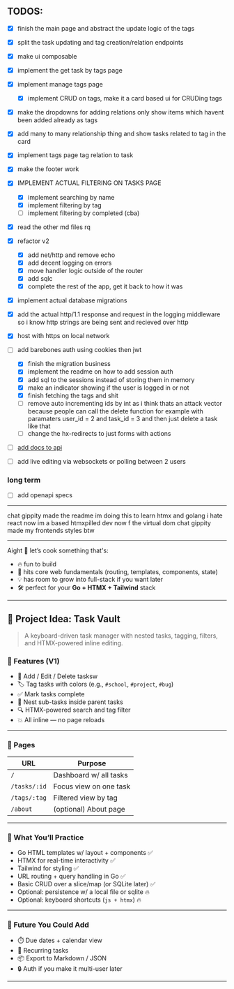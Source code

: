 ## TODOS:

- [x] finish the main page and abstract the update logic of the tags
- [x] split the task updating and tag creation/relation endpoints
- [x] make ui composable
- [x] implement the get task by tags page
- [x] implement manage tags page
  - [x] implement CRUD on tags, make it a card based ui for CRUDing tags
- [x] make the dropdowns for adding relations only show items which havent been added already as tags
- [x] add many to many relationship thing and show tasks related to tag in the card
- [x] implement tags page tag relation to task
- [x] make the footer work
- [x] IMPLEMENT ACTUAL FILTERING ON TASKS PAGE

  - [x] implement searching by name
  - [x] implement filtering by tag
  - [ ] implement filtering by completed (cba)

- [x] read the other md files rq
- [x] refactor v2

  - [x] add net/http and remove echo
  - [x] add decent logging on errors
  - [x] move handler logic outside of the router
  - [x] add sqlc
  - [x] complete the rest of the app, get it back to how it was

- [x] implement actual database migrations
- [x] add the actual http/1.1 response and request in the logging middleware so i know http strings are being sent and recieved over http
- [x] host with https on local network

- [ ] add barebones auth using cookies then jwt

  - [x] finish the migration business
  - [x] implement the readme on how to add session auth
  - [x] add sql to the sessions instead of storing them in memory
  - [x] make an indicator showing if the user is logged in or not
  - [x] finish fetching the tags and shit
  - [ ] remove auto incrementing ids by int as i think thats an attack vector because people can call the delete function for example with paramaters user_id = 2 and task_id = 3 and then just delete a task like that
  - [ ] change the hx-redirects to just forms with actions

- [ ] [add docs to api](https://www.boot.dev/lessons/109e29ef-cdfd-4d5b-ad47-6a609a638896)
- [ ] add live editing via websockets or polling between 2 users

### long term

- [ ] add openapi specs

---

chat gippity made the readme
im doing this to learn htmx and golang i hate react now im a based htmxpilled dev now f the virtual dom
chat gippity made my frontends styles btw

---

Aight 😤 let’s cook something that's:

- 🔥 fun to build
- 🧠 hits core web fundamentals (routing, templates, components, state)
- 💡 has room to grow into full-stack if you want later
- 🛠️ perfect for your **Go + HTMX + Tailwind** stack

---

## 🎯 Project Idea: **Task Vault**

> A keyboard-driven task manager with nested tasks, tagging, filters, and HTMX-powered inline editing.

### 🧩 Features (V1)

- 📝 Add / Edit / Delete tasksw
- 🏷️ Tag tasks with colors (e.g., `#school`, `#project`, `#bug`)
- ✅ Mark tasks complete
- 🧵 Nest sub-tasks inside parent tasks
- 🔍 HTMX-powered search and tag filter
- 💥 All inline — no page reloads

---

### 📐 Pages

| URL          | Purpose                |
| ------------ | ---------------------- |
| `/`          | Dashboard w/ all tasks |
| `/tasks/:id` | Focus view on one task |
| `/tags/:tag` | Filtered view by tag   |
| `/about`     | (optional) About page  |

---

### 🧠 What You’ll Practice

- Go HTML templates w/ layout + components ✅
- HTMX for real-time interactivity ✅
- Tailwind for styling ✅
- URL routing + query handling in Go ✅
- Basic CRUD over a slice/map (or SQLite later) ✅
- Optional: persistence w/ a local file or sqlite 🔥
- Optional: keyboard shortcuts (`js + htmx`) 🔥

---

### 🔄 Future You Could Add

- ⏱️ Due dates + calendar view
- 🔁 Recurring tasks
- 📦 Export to Markdown / JSON
- 🔒 Auth if you make it multi-user later

---
